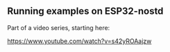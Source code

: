## Running examples on ESP32-nostd

Part of a video series, starting here:

https://www.youtube.com/watch?v=s42yROAajzw
